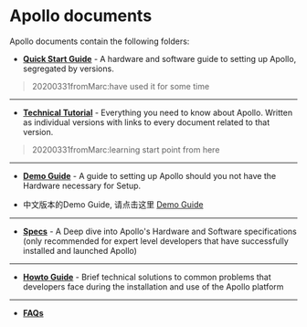 # Apollo documents

Apollo documents contain the following folders:

- **[Quick Start Guide](quickstart/README.md)** - A hardware and software guide to setting up Apollo, segregated by versions.
> 20200331fromMarc:have used it for some time
---
- **[Technical Tutorial](technical_tutorial/README.md)** - Everything you need to know about Apollo. Written as individual versions with links to every document related to that version.
> 20200331fromMarc:learning start point from here
---
- **[Demo Guide](demo_guide/README.md)** - A guide to setting up Apollo should you not have the Hardware necessary for Setup.

- 中文版本的Demo Guide, 请点击这里 [Demo Guide](demo_guide/README_cn.md)
---
- **[Specs](specs/README.md)** - A Deep dive into Apollo's Hardware and Software specifications (only recommended for expert level developers that have successfully installed and launched Apollo) 
---
- **[Howto Guide](howto/README.md)** - Brief technical solutions to common problems that developers face during the installation and use of the Apollo platform 
---
- **[FAQs](FAQs/README.md)** 

